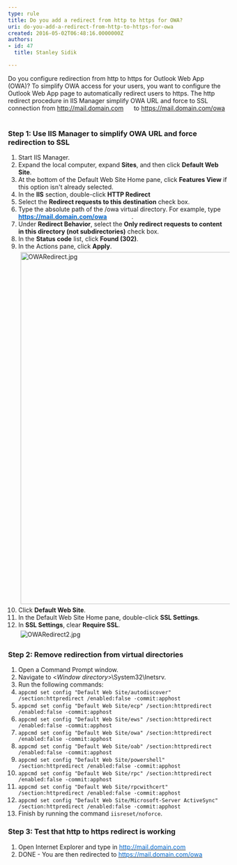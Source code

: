 ```yaml
---
type: rule
title: Do you add a redirect from http to https for OWA?
uri: do-you-add-a-redirect-from-http-to-https-for-owa
created: 2016-05-02T06:48:16.0000000Z
authors:
- id: 47
  title: Stanley Sidik

---
```




<span class='intro'> <p>Do you configure redirection from&#160;http to&#160;https for Outlook Web App (OWA)? To simplify OWA access for your users, you want to configure the Outlook Web App page to automatically redirect users to https. The http redirect procedure in IIS Manager simplify OWA URL and force to SSL connection from <a href="http&#58;//mail.domain.com/">http&#58;//mail.domain.com</a> <img title="You are now leaving SSW" src="/Style%20Library/SSW/CoreImages/external.gif" alt="" /> <img title="You are now leaving SSW" src="/Style%20Library/SSW/CoreImages/external.gif" alt="" /> <img title="You are now leaving SSW" src="/Style%20Library/SSW/CoreImages/external.gif" alt="" /> <img title="You are now leaving SSW" src="/Style%20Library/SSW/CoreImages/external.gif" alt="" /> <img title="You are now leaving SSW" src="/Style%20Library/SSW/CoreImages/external.gif" alt="" /> to <a href="https&#58;//mail.domain.com/owa">https&#58;//mail.domain.com/owa</a> <img title="You are now leaving SSW" src="/Style%20Library/SSW/CoreImages/external.gif" alt="" /> <img title="You are now leaving SSW" src="/Style%20Library/SSW/CoreImages/external.gif" alt="" /> <img title="You are now leaving SSW" src="/Style%20Library/SSW/CoreImages/external.gif" alt="" /> <img title="You are now leaving SSW" src="/Style%20Library/SSW/CoreImages/external.gif" alt="" /> <img title="You are now leaving SSW" src="/Style%20Library/SSW/CoreImages/external.gif" alt="" /> </p> </span>

<h3 class="ssw15-rteElement-H3">Step 1&#58; Use IIS Manager to simplify OWA URL and force redirection to SSL</h3><ol><li>Start IIS Manager.</li><li>Expand the local computer, expand <strong>Sites</strong>, and then click <strong>Default Web Site</strong>.</li><li>At the bottom of the Default Web Site Home pane, click <strong>Features View</strong> if this option isn't already selected.</li><li>In the <strong>IIS</strong> section, double-click <strong>HTTP Redirect</strong></li><li>Select the <strong>Redirect requests to this destination</strong> check box.</li><li>Type the absolute path of the /owa virtual directory. For example, type <strong><a href="https&#58;//mail.domain.com/owa"><span style="text-decoration&#58;underline;"><font color="#0066cc">https&#58;//mail.domain.com/owa</font></span></a> <img title="You are now leaving SSW" src="/Style%20Library/SSW/CoreImages/external.gif" alt="" /> <img title="You are now leaving SSW" src="/Style%20Library/SSW/CoreImages/external.gif" alt="" style="margin&#58;5px;" /> <img title="You are now leaving SSW" src="/Style%20Library/SSW/CoreImages/external.gif" alt="" style="margin&#58;5px;" /> <img title="You are now leaving SSW" src="/Style%20Library/SSW/CoreImages/external.gif" alt="" style="margin&#58;5px;" /> <img title="You are now leaving SSW" src="/Style%20Library/SSW/CoreImages/external.gif" alt="" style="margin&#58;5px;" /></strong>.</li><li>Under <strong>Redirect Behavior</strong>, select the <strong>Only redirect requests to content in this directory (not subdirectories)</strong> check box.</li><li>In the <strong>Status code</strong> list, click <strong>Found (302)</strong>.</li><li>In the Actions pane, click <strong>Apply</strong>. <br><img alt="OWARedirect.jpg" src="/SiteAssets/rules-to-better-owa-http-to-https-redirect/OWARedirect.jpg" style="margin&#58;5px;width&#58;808px;" /></li><li>Click <strong>Default Web Site</strong>.</li><li>In the Default Web Site Home pane, double-click <strong>SSL Settings</strong>.</li><li>In <strong>SSL Settings</strong>, clear <strong>Require SSL</strong>.<br><img alt="OWARedirect2.jpg" src="/SiteAssets/rules-to-better-owa-http-to-https-redirect/OWARedirect2.jpg" style="margin&#58;5px;" /></li></ol><h3 class="ssw15-rteElement-H3">Step 2&#58; Remove redirection from virtual directories</h3><ol><li>Open a Command Prompt window.</li><li>Navigate to &lt;<em>Window directory</em>&gt;\System32\Inetsrv.</li><li>Run the following commands&#58; </li><li><code>appcmd set config &quot;Default Web Site/autodiscover&quot; /section&#58;httpredirect /enabled&#58;false -commit&#58;apphost</code> </li><li><code>appcmd set config &quot;Default Web Site/ecp&quot; /section&#58;httpredirect /enabled&#58;false -commit&#58;apphost</code> </li><li><code>appcmd set config &quot;Default Web Site/ews&quot; /section&#58;httpredirect /enabled&#58;false -commit&#58;apphost</code> </li><li><code>appcmd set config &quot;Default Web Site/owa&quot; /section&#58;httpredirect /enabled&#58;false -commit&#58;apphost</code> </li><li><code>appcmd set config &quot;Default Web Site/oab&quot; /section&#58;httpredirect /enabled&#58;false -commit&#58;apphost</code> </li><li><code>appcmd set config &quot;Default Web Site/powershell&quot; /section&#58;httpredirect /enabled&#58;false -commit&#58;apphost</code> </li><li><code>appcmd set config &quot;Default Web Site/rpc&quot; /section&#58;httpredirect /enabled&#58;false -commit&#58;apphost</code> </li><li><code>appcmd set config &quot;Default Web Site/rpcwithcert&quot; /section&#58;httpredirect /enabled&#58;false -commit&#58;apphost</code> </li><li><code>appcmd set config &quot;Default Web Site/Microsoft-Server ActiveSync&quot; /section&#58;httpredirect /enabled&#58;false -commit&#58;apphost</code> </li><li>Finish by running the command <code>iisreset/noforce</code>.</li></ol><h3 class="ssw15-rteElement-H3">Step 3&#58; Test that http to https redirect&#160;is working</h3><ol><li>Open&#160;Internet Explorer and type in <a href="http&#58;//mail.domain.com/"><span style="text-decoration&#58;underline;"><font color="#0066cc">http&#58;//mail.domain.com</font></span></a> <img title="You are now leaving SSW" src="/Style%20Library/SSW/CoreImages/external.gif" alt="" /> <img title="You are now leaving SSW" src="/Style%20Library/SSW/CoreImages/external.gif" alt="" style="margin&#58;5px;" /> <img title="You are now leaving SSW" src="/Style%20Library/SSW/CoreImages/external.gif" alt="" style="margin&#58;5px;" /> <img title="You are now leaving SSW" src="/Style%20Library/SSW/CoreImages/external.gif" alt="" style="margin&#58;5px;" /> <img title="You are now leaving SSW" src="/Style%20Library/SSW/CoreImages/external.gif" alt="" style="margin&#58;5px;" /></li><li>DONE - You are then redirected to <a href="https&#58;//mail.domain.com/owa"><span style="text-decoration&#58;underline;"><font color="#0066cc">https&#58;//mail.domain.com/owa</font></span></a> <img title="You are now leaving SSW" src="/Style%20Library/SSW/CoreImages/external.gif" alt="" /> <img title="You are now leaving SSW" src="/Style%20Library/SSW/CoreImages/external.gif" alt="" style="margin&#58;5px;" /> <img title="You are now leaving SSW" src="/Style%20Library/SSW/CoreImages/external.gif" alt="" style="margin&#58;5px;" /> <img title="You are now leaving SSW" src="/Style%20Library/SSW/CoreImages/external.gif" alt="" style="margin&#58;5px;" /> <img title="You are now leaving SSW" src="/Style%20Library/SSW/CoreImages/external.gif" alt="" style="margin&#58;5px;" /> </li></ol>


